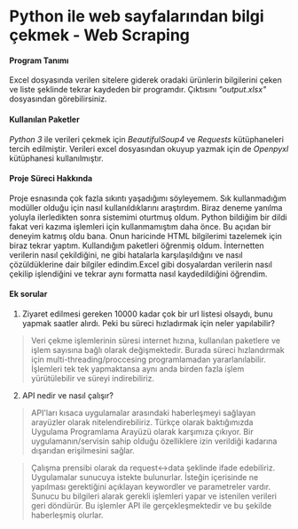 # Python ile web sayfalarından bilgi çekmek - Web Scraping
#### Program Tanımı
Excel dosyasında verilen sitelere giderek oradaki ürünlerin bilgilerini çeken ve liste şeklinde tekrar kaydeden bir programdır. Çıktısını *"output.xlsx"* dosyasından görebilirsiniz.

#### Kullanılan Paketler
*Python 3* ile verileri çekmek için *BeautifulSoup4* ve *Requests* kütüphaneleri tercih edilmiştir.
Verileri excel dosyasından okuyup yazmak için de *Openpyxl* kütüphanesi kullanılmıştır.

#### Proje Süreci Hakkında
Proje esnasında çok fazla sıkıntı yaşadığımı söyleyemem. Sık kullanmadığım modüller olduğu için nasıl kullanıldıklarını araştırdım. Biraz deneme yanılma yoluyla ilerledikten sonra sistemimi oturtmuş oldum. Python bildiğim bir dildi fakat veri kazıma işlemleri için kullanmamıştım daha önce. Bu açıdan bir deneyim katmış oldu bana. Onun haricinde HTML bilgilerimi tazelemek için biraz tekrar yaptım. Kullandığım paketleri öğrenmiş oldum. İnternetten verilerin nasıl çekildiğini, ne gibi hatalarla karşılaşıldığını ve nasıl çözüldüklerine dair bilgiler edindim.Excel gibi dosyalardan verilerin nasıl çekilip işlendiğini ve tekrar aynı formatta nasıl kaydedildiğini öğrendim.

#### Ek sorular
1) Ziyaret edilmesi gereken 10000 kadar çok bir url listesi olsaydı, bunu yapmak saatler alırdı. Peki bu süreci hızladırmak için neler yapılabilir?
>Veri çekme işlemlerinin süresi internet hızına, kullanılan paketlere ve işlem sayısına bağlı olarak değişmektedir. Burada süreci hızlandırmak için multi-threading/proccesing programlamadan yararlanılabilir. İşlemleri tek tek yapmaktansa aynı anda birden fazla işlem yürütülebilir ve süreyi indirebiliriz.

2) API nedir ve nasıl çalışır?
>API'ları kısaca uygulamalar arasındaki haberleşmeyi sağlayan arayüzler olarak nitelendirebiliriz. Türkçe olarak baktığımızda Uygulama Programlama Arayüzü olarak karşımıza çıkıyor. Bir uygulamanın/servisin sahip olduğu özelliklere izin verildiği kadarına dışarıdan erişilmesini sağlar.

>Çalışma prensibi olarak da request<->data şeklinde ifade edebiliriz. Uygulamalar sunucuya istekte bulunurlar. İsteğin içerisinde ne yapılması gerektiğini açıklayan keywordler ve parametreler vardır. Sunucu bu bilgileri alarak gerekli işlemleri yapar ve istenilen verileri geri döndürür. Bu işlemler API ile gerçekleşmektedir ve bu şekilde haberleşmiş olurlar.
